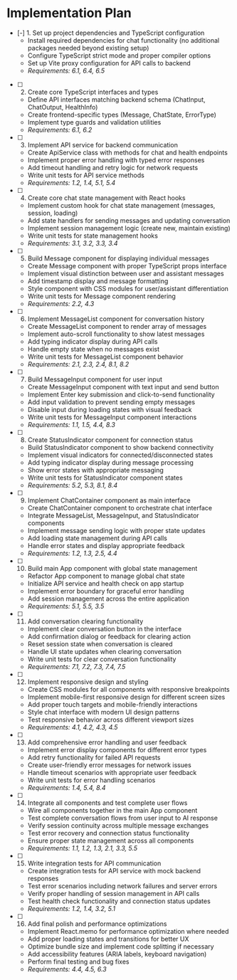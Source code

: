 # Implementation Plan

- [-] 1. Set up project dependencies and TypeScript configuration
  - Install required dependencies for chat functionality (no additional packages needed beyond existing setup)
  - Configure TypeScript strict mode and proper compiler options
  - Set up Vite proxy configuration for API calls to backend
  - _Requirements: 6.1, 6.4, 6.5_

- [ ] 2. Create core TypeScript interfaces and types
  - Define API interfaces matching backend schema (ChatInput, ChatOutput, HealthInfo)
  - Create frontend-specific types (Message, ChatState, ErrorType)
  - Implement type guards and validation utilities
  - _Requirements: 6.1, 6.2_

- [ ] 3. Implement API service for backend communication
  - Create ApiService class with methods for chat and health endpoints
  - Implement proper error handling with typed error responses
  - Add timeout handling and retry logic for network requests
  - Write unit tests for API service methods
  - _Requirements: 1.2, 1.4, 5.1, 5.4_

- [ ] 4. Create core chat state management with React hooks
  - Implement custom hook for chat state management (messages, session, loading)
  - Add state handlers for sending messages and updating conversation
  - Implement session management logic (create new, maintain existing)
  - Write unit tests for state management hooks
  - _Requirements: 3.1, 3.2, 3.3, 3.4_

- [ ] 5. Build Message component for displaying individual messages
  - Create Message component with proper TypeScript props interface
  - Implement visual distinction between user and assistant messages
  - Add timestamp display and message formatting
  - Style component with CSS modules for user/assistant differentiation
  - Write unit tests for Message component rendering
  - _Requirements: 2.2, 4.3_

- [ ] 6. Implement MessageList component for conversation history
  - Create MessageList component to render array of messages
  - Implement auto-scroll functionality to show latest messages
  - Add typing indicator display during API calls
  - Handle empty state when no messages exist
  - Write unit tests for MessageList component behavior
  - _Requirements: 2.1, 2.3, 2.4, 8.1, 8.2_

- [ ] 7. Build MessageInput component for user input
  - Create MessageInput component with text input and send button
  - Implement Enter key submission and click-to-send functionality
  - Add input validation to prevent sending empty messages
  - Disable input during loading states with visual feedback
  - Write unit tests for MessageInput component interactions
  - _Requirements: 1.1, 1.5, 4.4, 8.3_

- [ ] 8. Create StatusIndicator component for connection status
  - Build StatusIndicator component to show backend connectivity
  - Implement visual indicators for connected/disconnected states
  - Add typing indicator display during message processing
  - Show error states with appropriate messaging
  - Write unit tests for StatusIndicator component states
  - _Requirements: 5.2, 5.3, 8.1, 8.4_

- [ ] 9. Implement ChatContainer component as main interface
  - Create ChatContainer component to orchestrate chat interface
  - Integrate MessageList, MessageInput, and StatusIndicator components
  - Implement message sending logic with proper state updates
  - Add loading state management during API calls
  - Handle error states and display appropriate feedback
  - _Requirements: 1.2, 1.3, 2.5, 4.4_

- [ ] 10. Build main App component with global state management
  - Refactor App component to manage global chat state
  - Initialize API service and health check on app startup
  - Implement error boundary for graceful error handling
  - Add session management across the entire application
  - _Requirements: 5.1, 5.5, 3.5_

- [ ] 11. Add conversation clearing functionality
  - Implement clear conversation button in the interface
  - Add confirmation dialog or feedback for clearing action
  - Reset session state when conversation is cleared
  - Handle UI state updates when clearing conversation
  - Write unit tests for clear conversation functionality
  - _Requirements: 7.1, 7.2, 7.3, 7.4, 7.5_

- [ ] 12. Implement responsive design and styling
  - Create CSS modules for all components with responsive breakpoints
  - Implement mobile-first responsive design for different screen sizes
  - Add proper touch targets and mobile-friendly interactions
  - Style chat interface with modern UI design patterns
  - Test responsive behavior across different viewport sizes
  - _Requirements: 4.1, 4.2, 4.3, 4.5_

- [ ] 13. Add comprehensive error handling and user feedback
  - Implement error display components for different error types
  - Add retry functionality for failed API requests
  - Create user-friendly error messages for network issues
  - Handle timeout scenarios with appropriate user feedback
  - Write unit tests for error handling scenarios
  - _Requirements: 1.4, 5.4, 8.4_

- [ ] 14. Integrate all components and test complete user flows
  - Wire all components together in the main App component
  - Test complete conversation flows from user input to AI response
  - Verify session continuity across multiple message exchanges
  - Test error recovery and connection status functionality
  - Ensure proper state management across all components
  - _Requirements: 1.1, 1.2, 1.3, 2.1, 3.3, 5.5_

- [ ] 15. Write integration tests for API communication
  - Create integration tests for API service with mock backend responses
  - Test error scenarios including network failures and server errors
  - Verify proper handling of session management in API calls
  - Test health check functionality and connection status updates
  - _Requirements: 1.2, 1.4, 3.2, 5.1_

- [ ] 16. Add final polish and performance optimizations
  - Implement React.memo for performance optimization where needed
  - Add proper loading states and transitions for better UX
  - Optimize bundle size and implement code splitting if necessary
  - Add accessibility features (ARIA labels, keyboard navigation)
  - Perform final testing and bug fixes
  - _Requirements: 4.4, 4.5, 6.3_